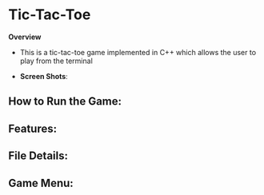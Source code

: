 # Tic-Tac-Toe
**Overview**
- This is a tic-tac-toe game implemented in C++ which allows the user to play from the terminal

- **Screen Shots**:


**How to Run the Game**:
-
**Features**:
-

**File Details**:
-

**Game Menu**:
-
